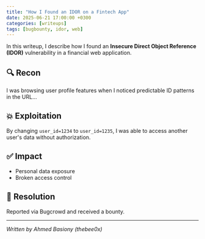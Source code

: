 ```yaml
---
title: "How I Found an IDOR on a Fintech App"
date: 2025-06-21 17:00:00 +0300
categories: [writeups]
tags: [bugbounty, idor, web]
---
```


In this writeup, I describe how I found an **Insecure Direct Object Reference (IDOR)** vulnerability in a financial web application.

## 🔍 Recon

I was browsing user profile features when I noticed predictable ID patterns in the URL...

## 💥 Exploitation

By changing `user_id=1234` to `user_id=1235`, I was able to access another user's data without authorization.

## ✅ Impact

- Personal data exposure
- Broken access control

## 🎯 Resolution

Reported via Bugcrowd and received a bounty.

---

*Written by Ahmed Basiony (thebee0x)*
